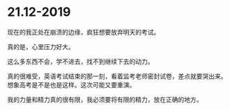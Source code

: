# 21.12-2019

现在的我正处在崩溃的边缘，疯狂想要放弃明天的考试。

真的是，心里压力好大。

这么多东西不会，学不进去，找不到继续下去的动力。

真的很难受，英语考试结束的那一刻，看着监考老师密封试卷，差点就要哭出来。想象高考是不是也是这样。这次可能又要重演。

我的力量和精力真的很有限，我必须要将有限的精力，放在正确的地方。